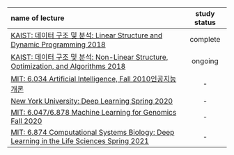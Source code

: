 |name of lecture|study status | 
|:-|:-:|
|[KAIST: 데이터 구조 및 분석: Linear Structure and Dynamic Programming 2018](https://www.edwith.org/datastructure-2019s/home)|complete| 
|[KAIST: 데이터 구조 및 분석: Non-Linear Structure, Optimization, and Algorithms 2018](https://www.edwith.org/datastructure-2019s2/home)|ongoing|
|[MIT: 6.034 Artificial Intelligence, Fall 2010](https://youtube.com/playlist?list=PLUl4u3cNGP63gFHB6xb-kVBiQHYe_4hSi&si=dQ8sMZqmWMudHkEh)[인공지능 개론](https://www.edwith.org/mitai/joinLectures/21462)| - |
|[New York University: Deep Learning Spring 2020](https://atcold.github.io/NYU-DLSP20/ko/)| - |
|[MIT: 6.047/6.878 Machine Learning for Genomics Fall 2020](https://youtube.com/playlist?list=PLypiXJdtIca6dEYlNoZJwBaz__CdsaoKJ&si=Fmb5rexc6L9Ra376)| - |
|[MIT: 6.874 Computational Systems Biology: Deep Learning in the Life Sciences Spring 2021](https://mit6874.github.io/)| - |


